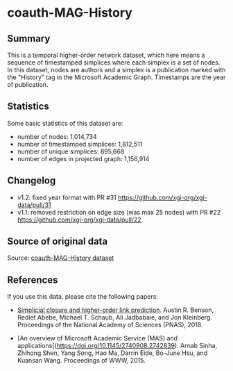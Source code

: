 # coauth-MAG-History

## Summary

This is a temporal higher-order network dataset, which here means a sequence of timestamped simplices where each simplex is a set of nodes. In this dataset, nodes are authors and a simplex is a publication marked with the "History" tag in the Microsoft Academic Graph. Timestamps are the year of publication. 

## Statistics

Some basic statistics of this dataset are:
* number of nodes: 1,014,734
* number of timestamped simplices: 1,812,511
* number of unique simplices: 895,668
* number of edges in projected graph: 1,156,914

## Changelog

- v1.2: fixed year format with PR #31 https://github.com/xgi-org/xgi-data/pull/31 
- v1.1: removed restriction on edge size (was max 25 nodes) with PR #22 https://github.com/xgi-org/xgi-data/pull/22

## Source of original data

Source: [coauth-MAG-History dataset](https://www.cs.cornell.edu/~arb/data/coauth-MAG-History/)

## References

If you use this data, please cite the following papers:

* [Simplicial closure and higher-order link prediction](https://doi.org/10.1073/pnas.1800683115). 
Austin R. Benson, Rediet Abebe, Michael T. Schaub, Ali Jadbabaie, and Jon Kleinberg. 
Proceedings of the National Academy of Sciences (PNAS), 2018.

* [An overview of Microsoft Academic Service (MAS) and applications[(https://doi.org/10.1145/2740908.2742839).
Arnab Sinha, Zhihong Shen, Yang Song, Hao Ma, Darrin Eide, Bo-June Hsu, and Kuansan Wang. 
Proceedings of WWW, 2015. 
